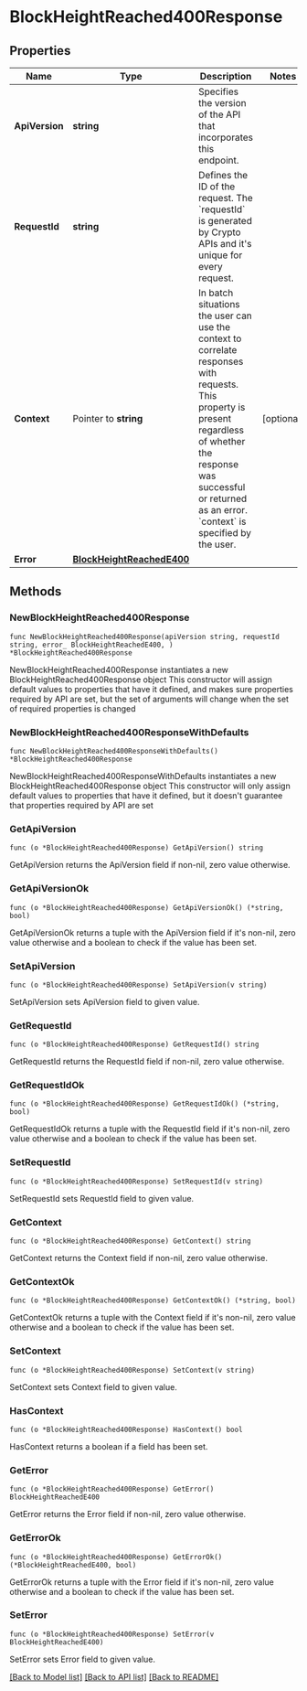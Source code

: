 # BlockHeightReached400Response

## Properties

Name | Type | Description | Notes
------------ | ------------- | ------------- | -------------
**ApiVersion** | **string** | Specifies the version of the API that incorporates this endpoint. | 
**RequestId** | **string** | Defines the ID of the request. The &#x60;requestId&#x60; is generated by Crypto APIs and it&#39;s unique for every request. | 
**Context** | Pointer to **string** | In batch situations the user can use the context to correlate responses with requests. This property is present regardless of whether the response was successful or returned as an error. &#x60;context&#x60; is specified by the user. | [optional] 
**Error** | [**BlockHeightReachedE400**](BlockHeightReachedE400.md) |  | 

## Methods

### NewBlockHeightReached400Response

`func NewBlockHeightReached400Response(apiVersion string, requestId string, error_ BlockHeightReachedE400, ) *BlockHeightReached400Response`

NewBlockHeightReached400Response instantiates a new BlockHeightReached400Response object
This constructor will assign default values to properties that have it defined,
and makes sure properties required by API are set, but the set of arguments
will change when the set of required properties is changed

### NewBlockHeightReached400ResponseWithDefaults

`func NewBlockHeightReached400ResponseWithDefaults() *BlockHeightReached400Response`

NewBlockHeightReached400ResponseWithDefaults instantiates a new BlockHeightReached400Response object
This constructor will only assign default values to properties that have it defined,
but it doesn't guarantee that properties required by API are set

### GetApiVersion

`func (o *BlockHeightReached400Response) GetApiVersion() string`

GetApiVersion returns the ApiVersion field if non-nil, zero value otherwise.

### GetApiVersionOk

`func (o *BlockHeightReached400Response) GetApiVersionOk() (*string, bool)`

GetApiVersionOk returns a tuple with the ApiVersion field if it's non-nil, zero value otherwise
and a boolean to check if the value has been set.

### SetApiVersion

`func (o *BlockHeightReached400Response) SetApiVersion(v string)`

SetApiVersion sets ApiVersion field to given value.


### GetRequestId

`func (o *BlockHeightReached400Response) GetRequestId() string`

GetRequestId returns the RequestId field if non-nil, zero value otherwise.

### GetRequestIdOk

`func (o *BlockHeightReached400Response) GetRequestIdOk() (*string, bool)`

GetRequestIdOk returns a tuple with the RequestId field if it's non-nil, zero value otherwise
and a boolean to check if the value has been set.

### SetRequestId

`func (o *BlockHeightReached400Response) SetRequestId(v string)`

SetRequestId sets RequestId field to given value.


### GetContext

`func (o *BlockHeightReached400Response) GetContext() string`

GetContext returns the Context field if non-nil, zero value otherwise.

### GetContextOk

`func (o *BlockHeightReached400Response) GetContextOk() (*string, bool)`

GetContextOk returns a tuple with the Context field if it's non-nil, zero value otherwise
and a boolean to check if the value has been set.

### SetContext

`func (o *BlockHeightReached400Response) SetContext(v string)`

SetContext sets Context field to given value.

### HasContext

`func (o *BlockHeightReached400Response) HasContext() bool`

HasContext returns a boolean if a field has been set.

### GetError

`func (o *BlockHeightReached400Response) GetError() BlockHeightReachedE400`

GetError returns the Error field if non-nil, zero value otherwise.

### GetErrorOk

`func (o *BlockHeightReached400Response) GetErrorOk() (*BlockHeightReachedE400, bool)`

GetErrorOk returns a tuple with the Error field if it's non-nil, zero value otherwise
and a boolean to check if the value has been set.

### SetError

`func (o *BlockHeightReached400Response) SetError(v BlockHeightReachedE400)`

SetError sets Error field to given value.



[[Back to Model list]](../README.md#documentation-for-models) [[Back to API list]](../README.md#documentation-for-api-endpoints) [[Back to README]](../README.md)



